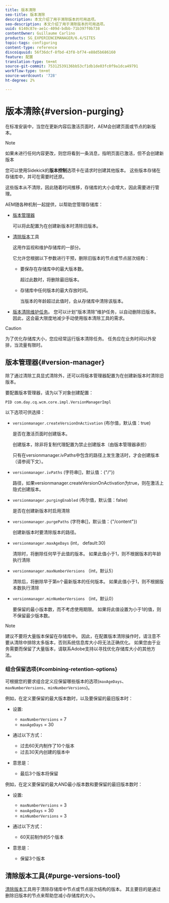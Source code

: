 ```yaml
---
title: 版本清除
seo-title: 版本清除
description: 本文介绍了用于清除版本的可用选项。
seo-description: 本文介绍了用于清除版本的可用选项。
uuid: 6140c87e-ae1c-409d-bdbb-71b397f0b738
contentOwner: Guillaume Carlino
products: SG_EXPERIENCEMANAGER/6.4/SITES
topic-tags: configuring
content-type: reference
discoiquuid: 56f36dcf-8fbd-43f8-bf74-e88d5b686160
feature: 配置
translation-type: tm+mt
source-git-commit: 75312539136bb53cf1db1de03fc0f9a1dca49791
workflow-type: tm+mt
source-wordcount: '728'
ht-degree: 2%

---
```



# 版本清除{#version-purging}

在标准安装中，当您在更新内容后激活页面时，AEM会创建页面或节点的新版本。

>[!NOTE]
>
>如果未进行任何内容更改，则您将看到一条消息，指明页面已激活，但不会创建新版本

您可以使用Sidekick的&#x200B;**版本控制**&#x200B;选项卡在请求时创建其他版本。 这些版本存储在存储库中，并可在需要时还原。

这些版本从不清除，因此随着时间推移，存储库的大小会增大，因此需要进行管理。

AEM随各种机制一起提供，以帮助您管理存储库：

* [版本管理器](#version-manager)

   可以将此配置为在创建新版本时清除旧版本。

* [清除版本](/help/sites-deploying/monitoring-and-maintaining.md#version-purging)工具

   这用作监视和维护存储库的一部分。

   它允许您根据以下参数进行干预，删除旧版本的节点或节点层次结构：

   * 要保存在存储库中的最大版本数。

      超过此数时，将删除最旧版本。

   * 存储库中任何版本的最大存放时间。

      当版本的年龄超过此值时，会从存储库中清除该版本。

* [版本清除维护任务](/help/sites-administering/operations-dashboard.md#automated-maintenance-tasks)。 您可以计划“版本清除”维护任务，以自动删除旧版本。 因此，这会最大限度地减少手动使用版本清除工具的需求。

>[!CAUTION]
>
>为了优化存储库大小，您应经常运行版本清除任务。 任务应在业务时间以外安排，当流量有限时。

## 版本管理器{#version-manager}

除了通过清除工具显式清除外，还可以将版本管理器配置为在创建新版本时清除旧版本。

要配置版本管理器，请为以下对象创建配置：

`PID com.day.cq.wcm.core.impl.VersionManagerImpl`

以下选项可供选择：

* `versionmanager.createVersionOnActivation` (布尔值，默认值：true)

   是否在激活页面时创建版本。

   创建版本，除非将复制代理配置为禁止创建版本（由版本管理器承担）

   只有在versionmanager.ivPaths中包含的路径上发生激活时，才会创建版本（请参阅下文）。

* `versionmanager.ivPaths` (字符串[]，默认值：{&quot;/&quot;})

   路径，如果versionmanager.createVersionOnActivation为true，则在激活上隐式创建版本。

* `versionmanager.purgingEnabled` (布尔值，默认值：false)

   是否在创建新版本时启用清除

* `versionmanager.purgePaths` (字符串[]，默认值：{&quot;/content&quot;})

   创建新版本时要清除版本的路径。

* `versionmanager.maxAgeDays` (int， default:30)

   清除时，将删除任何早于此值的版本。 如果此值小于1，则不根据版本的年龄执行清除

* `versionmanager.maxNumberVersions` （int，默认5）

   清除后，将删除早于第n个最新版本的任何版本。 如果此值小于1，则不根据版本数执行清除

* `versionmanager.minNumberVersions` （int，默认0）

   要保留的最小版本数，而不考虑使用期限。 如果将此值设置为小于1的值，则不保留最少版本数。

>[!NOTE]
>
>建议不要将大量版本保留在存储库中。 因此，在配置版本清除操作时，请注意不要从清除中排除太多版本，否则系统信息库大小将无法正确优化。 如果您由于业务需要而保留了大量版本，请联系Adobe支持以寻找优化存储库大小的其他方法。

### 组合保留选项{#combining-retention-options}

可根据您的要求组合定义应保留哪些版本的选项(`maxAgeDays`、`maxNumberVersions`、`minNumberVersions`)。

例如，在定义要保留的最大版本数时，以及要保留的最旧版本时：

* 设置:

   * `maxNumberVersions` = 7
   * `maxAgeDays` = 30

* 通过以下方式：

   * 过去60天内制作了10个版本
   * 过去30天内创建的版本中

* 意思是：

   * 最后3个版本将保留

例如，在定义要保留的最大AND最小版本数和要保留的最旧版本数时：

* 设置:

   * `maxNumberVersions` = 3
   * `maxAgeDays` = 30
   * `minNumberVersions` = 3

* 通过以下方式：

   * 60天前制作的5个版本

* 意思是：

   * 保留3个版本

## 清除版本工具{#purge-versions-tool}

[清除版本](/help/sites-deploying/monitoring-and-maintaining.md#purgeversionstool)工具用于清除存储库中节点或节点层次结构的版本。 其主要目的是通过删除旧版本的节点来帮助您减小存储库的大小。

